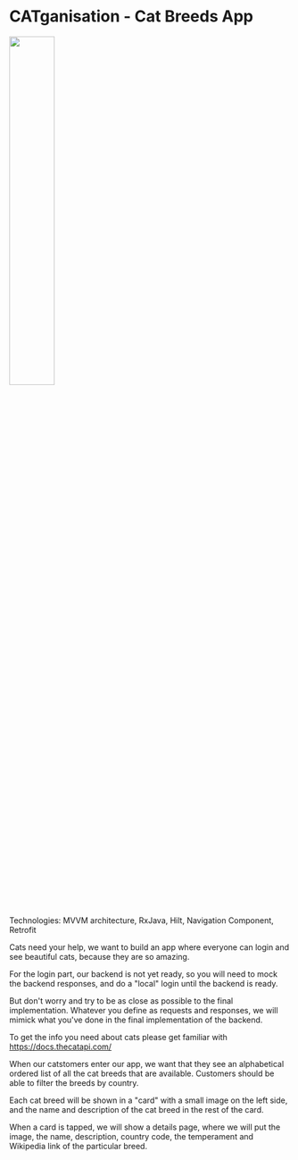 # CATganisation - Cat Breeds App

<img src="/cat.gif" width="40%"/>

Technologies: MVVM architecture, RxJava, Hilt, Navigation Component, Retrofit



Cats need your help, we want to build an app where everyone can login and see beautiful cats, because they are so amazing.

For the login part, our backend is not yet ready, so you will need to mock the backend responses, and do a "local" login until the backend is ready.

But don't worry and try to be as close as possible to the final implementation. Whatever you define as requests and responses, we will mimick what you've done in the final implementation of the backend.

To get the info you need about cats please get familiar with https://docs.thecatapi.com/

When our catstomers enter our app, we want that they see an alphabetical ordered list of all the cat breeds that are available. Customers should be able to filter the breeds by country.

Each cat breed will be shown in a "card" with a small image on the left side, and the name and description of the cat breed in the rest of the card.

When a card is tapped, we will show a details page, where we will put the image, the name, description, country code, the temperament and Wikipedia link of the particular breed.
